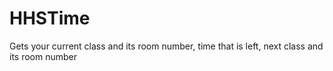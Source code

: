 # HHSTime
Gets your current class and its room number, time that is left, next class and its room number
